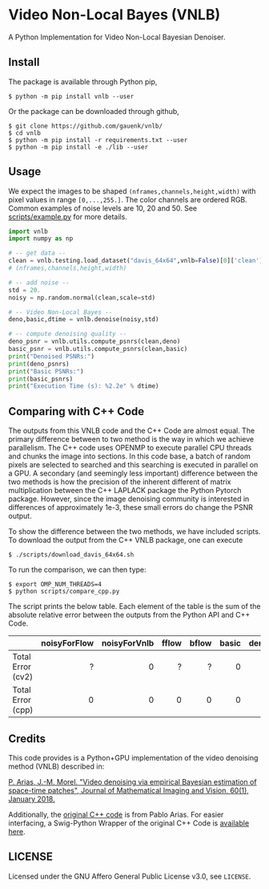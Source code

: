 Video Non-Local Bayes (VNLB)
=========================================
A Python Implementation for Video Non-Local Bayesian Denoiser. 


Install
-------

The package is available through Python pip,

```
$ python -m pip install vnlb --user
```

Or the package can be downloaded through github,

```
$ git clone https://github.com/gauenk/vnlb/
$ cd vnlb
$ python -m pip install -r requirements.txt --user
$ python -m pip install -e ./lib --user
```

Usage
-----

We expect the images to be shaped `(nframes,channels,height,width)` with
pixel values in range `[0,...,255.]`. The color channels are ordered RGB. Common examples of noise levels are 10, 20 and 50. See [scripts/example.py](https://github.com/gauenk/vnlb/blob/master/scripts/example.py) for more details.

```python
import vnlb
import numpy as np

# -- get data --
clean = vnlb.testing.load_dataset("davis_64x64",vnlb=False)[0]['clean'].copy()[:3]              
# (nframes,channels,height,width)

# -- add noise --
std = 20.
noisy = np.random.normal(clean,scale=std)

# -- Video Non-Local Bayes --
deno,basic,dtime = vnlb.denoise(noisy,std)

# -- compute denoising quality --
deno_psnr = vnlb.utils.compute_psnrs(clean,deno)
basic_psnr = vnlb.utils.compute_psnrs(clean,basic)
print("Denoised PSNRs:")
print(deno_psnrs)
print("Basic PSNRs:")
print(basic_psnrs)
print("Execution Time (s): %2.2e" % dtime)

```

Comparing with C++ Code
---

The outputs from this VNLB code and the C++ Code are almost equal. The primary difference between to two method is the way in which we achieve parallelism. The C++ code uses OPENMP to execute parallel CPU threads and chunks the image into sections. In this code base, a batch of random pixels are selected to searched and this searching is executed in parallel on a GPU. A secondary (and seemingly less important) difference between the two methods is how the precision of the inherent different of matrix multiplication between the C++ LAPLACK package the Python Pytorch package. However, since the image denoising community is interested in differences of approximately 1e-3, these small errors do change the PSNR output.

To show the difference between the two methods, we have included scripts. To download the output from the C++ VNLB package, one can execute

```
$ ./scripts/download_davis_64x64.sh
```

To run the comparison, we can then type:

```
$ export OMP_NUM_THREADS=4
$ python scripts/compare_cpp.py
```

The script prints the below table. Each element of the table is the sum of the absolute relative error between the outputs from the Python API and C++ Code.

|                   |   noisyForFlow |   noisyForVnlb |   fflow |   bflow |   basic |   denoised |
|:------------------|---------------:|---------------:|--------:|--------:|--------:|-----------:|
| Total Error (cv2) |    ? |              0 | ? |  ? |       0 |          0 |
| Total Error (cpp) |    0           |              0 |   0     |   0     |       0 |          0 |


Credits
--------

This code provides is a Python+GPU implementation of the video denoising method (VNLB) described in:

[P. Arias, J.-M. Morel. "Video denoising via empirical Bayesian estimation of
space-time patches", Journal of Mathematical Imaging and Vision, 60(1),
January 2018.](https://link.springer.com/article/10.1007%2Fs10851-017-0742-4)

Additionally, the [original C++ code](https://github.com/pariasm/vnlb) is from Pablo Arias. For easier interfacing, a Swig-Python Wrapper of the original C++ Code is [available here](https://github.com/gauenk/svnlb).


LICENSE
-------

Licensed under the GNU Affero General Public License v3.0, see `LICENSE`.
